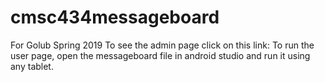 # cmsc434messageboard
For Golub Spring 2019
To see the admin page click on this link: 
To run the user page, open the messageboard file in android studio and run it using any tablet.

